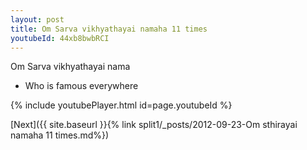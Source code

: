 ```yaml
---
layout: post
title: Om Sarva vikhyathayai namaha 11 times
youtubeId: 44xb8bwbRCI
---
```

 
 
Om Sarva vikhyathayai nama 
 
 -  Who is famous everywhere 
 
  
 
  
 
 
 
 
 
 


{% include youtubePlayer.html id=page.youtubeId %}
 
[Next]({{ site.baseurl }}{% link  split1/_posts/2012-09-23-Om sthirayai namaha 11 times.md%})
 
